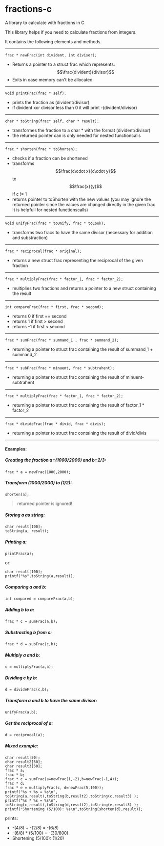 # fractions-c
A library to calculate with fractions in C

This library helps if you need to calculate fractions from integers. 

It contains the following elements and methods.

------------------------------------------------

    frac * newFrac(int divident, int divisor);
    
* Returns a pointer to a struct frac which represents: $$\frac{divident}{divisor}$$
* Exits in case memory can't be allocated

---------------------------------------------
    
    void printFrac(frac * self);
    
* prints the fraction as (divident/divisor)
* if divident xor divisor less than 0 it will print -(divident/divisor)

---------------------------------------------

    char * toString(frac* self, char * result);
    
* transformes the fraction to a char * with the format (divident/divisor)
* the returned pointer can is only needed for nested functioncalls
----------------------------------------------

    frac * shorten(frac * toShorten);
    
* checks if a fraction can be shortened
* transforms $$\frac{c\cdot x}{c\cdot y}$$ to $$\frac{x}{y}$$ if c != 1 
* returns pointer to toShorten with the new values 
 (you may ignore the returned pointer since the values are changed directly in the given frac.
 It is helpfull for nested functionscalls)


---------------------------------------------

    void unifyFrac(frac * toUnify, frac * toLook);

* transforms two fracs to have the same divisor (necessary for addition and substraction)

---------------------------------------------

    frac * reciprocal(frac * original);
* returns a new struct frac representing the reciprocal of the given fraction



---------------------------------------------

    frac * multiplyFrac(frac * factor_1, frac * factor_2);
    
* multiplies two fractions and returns a pointer to a new struct containing the result

-------------------------------------------

    int compareFrac(frac * first, frac * second);
    
* returns 0 if first == second
* returns 1 if first > second
* returns -1 if first < second

-----------------------------------------

    frac * sumFrac(frac * summand_1 , frac * summand_2);
    
* returning a pointer to struct frac containing the result of summand_1 + summand_2

---------------------------------------

    frac * subFrac(frac * minuent, frac * subtrahent);
    
* returning a pointer to struct frac containing the result of minuent-subtrahent


--------------------------------------

    frac * multiplyFrac(frac * factor_1, frac * factor_2);
    
* returning a pointer to struct frac containing the result of factor_1 * factor_2

--------------------------------------

    frac * divideFrac(frac * divid, frac * divis);
    
* returning a pointer to struct frac containing the result of divid/divis

------------------------------------

#### Examples:

##### Creating the fraction  a=(1000/2000) and b=2/3:
    frac * a = newFrac(1000,2000);

##### Transform (1000/2000) to (1/2):
    shorten(a);
>returned pointer is ignored!

##### Storing a as string:

    char result[100];
    toString(a, result);

##### Printing a:

    printFrac(a);
or:

    char result[100];
    printf("%s",toString(a,result));

##### Comparing a and b:

    int compared = compareFrac(a,b);
    
##### Adding b to a:
    frac * c = sumFrac(a,b);
    
##### Substracting b from c:
    frac * d = subFrac(c,b);
    
##### Multiply a and b:
    c = multiplyFrac(a,b);
    
##### Dividing c by b:
    d = divideFrac(c,b);
    
##### Transform a and b to have the same divisor:
    unifyFrac(a,b);
    
##### Get the reciprocal of a:
    d = reciprocal(a);
    
##### Mixed example:

    char result[50];
    char result2[50];
    char result3[50];
    frac * a;
    frac * b;
    frac * c = sumFrac(a=newFrac(1,-2),b=newFrac(-1,4));
    frac * d;
    frac * e = multiplyFrac(c, d=newFrac(5,100));
    printf("%s + %s = %s\n", toString(a,result),toString(b,result2),toString(c,result3) );
    printf("%s * %s = %s\n", toString(c,result),toString(d,result2),toString(e,result3) );
    printf("Shortening (5/100): %s\n",toString(shorten(d),result));
prints: 
* -(4/8) + -(2/8) = -(6/8)
* -(6/8) * (5/100) = -(30/800)
* Shortening (5/100): (1/20)
    






